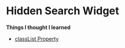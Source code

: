 # Hidden Search Widget

**Things I thought I learned**

 - [classList Property](https://www.w3schools.com/jsref/prop_element_classlist.asp)